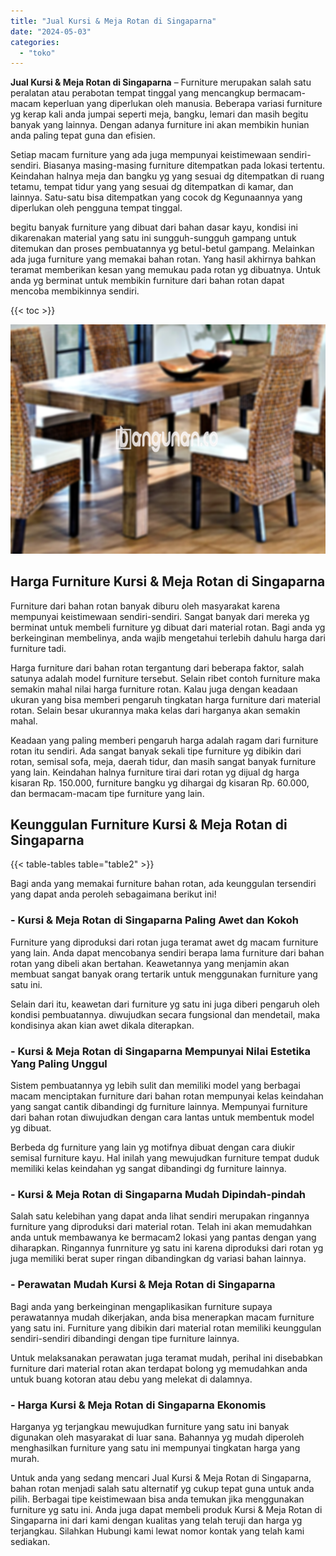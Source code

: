 ```yaml
---
title: "Jual Kursi & Meja Rotan di Singaparna"
date: "2024-05-03"
categories: 
  - "toko"
---
```


**Jual Kursi & Meja Rotan di Singaparna** – Furniture merupakan salah satu peralatan atau perabotan tempat tinggal yang mencangkup bermacam-macam keperluan yang diperlukan oleh manusia. Beberapa variasi furniture yg kerap kali anda jumpai seperti meja, bangku, lemari dan masih begitu banyak yang lainnya. Dengan adanya furniture ini akan membikin hunian anda paling tepat guna dan efisien.

Setiap macam furniture yang ada juga mempunyai keistimewaan sendiri-sendiri. Biasanya masing-masing furniture ditempatkan pada lokasi tertentu. Keindahan halnya meja dan bangku yg yang sesuai dg ditempatkan di ruang tetamu, tempat tidur yang yang sesuai dg ditempatkan di kamar, dan lainnya. Satu-satu bisa ditempatkan yang cocok dg Kegunaannya yang diperlukan oleh pengguna tempat tinggal.

begitu banyak furniture yang dibuat dari bahan dasar kayu, kondisi ini dikarenakan material yang satu ini sungguh-sungguh gampang untuk ditemukan dan proses pembuatannya yg betul-betul gampang. Melainkan ada juga furniture yang memakai bahan rotan. Yang hasil akhirnya bahkan teramat memberikan kesan yang memukau pada rotan yg dibuatnya. Untuk anda yg berminat untuk membikin furniture dari bahan rotan dapat mencoba membikinnya sendiri.

{{< toc >}}

![Jual Kursi & Meja Rotan di Singaparna](/images/kursi-meja-rotan-murah08.png)

## Harga Furniture Kursi & Meja Rotan di Singaparna

Furniture dari bahan rotan banyak diburu oleh masyarakat karena mempunyai keistimewaan sendiri-sendiri. Sangat banyak dari mereka yg berminat untuk membeli furniture yg dibuat dari material rotan. Bagi anda yg berkeinginan membelinya, anda wajib mengetahui terlebih dahulu harga dari furniture tadi.

Harga furniture dari bahan rotan tergantung dari beberapa faktor, salah satunya adalah model furniture tersebut. Selain ribet contoh furniture maka semakin mahal nilai harga furniture rotan. Kalau juga dengan keadaan ukuran yang bisa memberi pengaruh tingkatan harga furniture dari material rotan. Selain besar ukurannya maka kelas dari harganya akan semakin mahal.

Keadaan yang paling memberi pengaruh harga adalah ragam dari furniture rotan itu sendiri. Ada sangat banyak sekali tipe furniture yg dibikin dari rotan, semisal sofa, meja, daerah tidur, dan masih sangat banyak furniture yang lain. Keindahan halnya furniture tirai dari rotan yg dijual dg harga kisaran Rp. 150.000, furniture bangku yg dihargai dg kisaran Rp. 60.000, dan bermacam-macam tipe furniture yang lain.

## Keunggulan Furniture Kursi & Meja Rotan di Singaparna

{{< table-tables table="table2" >}}

Bagi anda yang memakai furniture bahan rotan, ada keunggulan tersendiri yang dapat anda peroleh sebagaimana berikut ini!

### \- Kursi & Meja Rotan di Singaparna Paling Awet dan Kokoh

Furniture yang diproduksi dari rotan juga teramat awet dg macam furniture yang lain. Anda dapat mencobanya sendiri berapa lama furniture dari bahan rotan yang dibeli akan bertahan. Keawetannya yang menjamin akan membuat sangat banyak orang tertarik untuk menggunakan furniture yang satu ini.

Selain dari itu, keawetan dari furniture yg satu ini juga diberi pengaruh oleh kondisi pembuatannya. diwujudkan secara fungsional dan mendetail, maka kondisinya akan kian awet dikala diterapkan.

### \- Kursi & Meja Rotan di Singaparna Mempunyai Nilai Estetika Yang Paling Unggul

Sistem pembuatannya yg lebih sulit dan memiliki model yang berbagai macam menciptakan furniture dari bahan rotan mempunyai kelas keindahan yang sangat cantik dibandingi dg furniture lainnya. Mempunyai furniture dari bahan rotan diwujudkan dengan cara lantas untuk membentuk model yg dibuat.

Berbeda dg furniture yang lain yg motifnya dibuat dengan cara diukir semisal furniture kayu. Hal inilah yang mewujudkan furniture tempat duduk memiliki kelas keindahan yg sangat dibandingi dg furniture lainnya.

### \- Kursi & Meja Rotan di Singaparna Mudah Dipindah-pindah

Salah satu kelebihan yang dapat anda lihat sendiri merupakan ringannya furniture yang diproduksi dari material rotan. Telah ini akan memudahkan anda untuk membawanya ke bermacam2 lokasi yang pantas dengan yang diharapkan. Ringannya funrniture yg satu ini karena diproduksi dari rotan yg juga memiliki berat super ringan dibandingkan dg variasi bahan lainnya.

### \- Perawatan Mudah Kursi & Meja Rotan di Singaparna

Bagi anda yang berkeinginan mengaplikasikan furniture supaya perawatannya mudah dikerjakan, anda bisa menerapkan macam furniture yang satu ini. Furniture yang dibikin dari material rotan memiliki keunggulan sendiri-sendiri dibandingi dengan tipe furniture lainnya.

Untuk melaksanakan perawatan juga teramat mudah, perihal ini disebabkan furniture dari material rotan akan terdapat bolong yg memudahkan anda untuk buang kotoran atau debu yang melekat di dalamnya.

### \- Harga Kursi & Meja Rotan di Singaparna Ekonomis

Harganya yg terjangkau mewujudkan furniture yang satu ini banyak digunakan oleh masyarakat di luar sana. Bahannya yg mudah diperoleh menghasilkan furniture yang satu ini mempunyai tingkatan harga yang murah.

Untuk anda yang sedang mencari Jual Kursi & Meja Rotan di Singaparna, bahan rotan menjadi salah satu alternatif yg cukup tepat guna untuk anda pilih. Berbagai tipe keistimewaan bisa anda temukan jika menggunakan furniture yg satu ini. Anda juga dapat membeli produk Kursi & Meja Rotan di Singaparna ini dari kami dengan kualitas yang telah teruji dan harga yg terjangkau. Silahkan Hubungi kami lewat nomor kontak yang telah kami sediakan.
